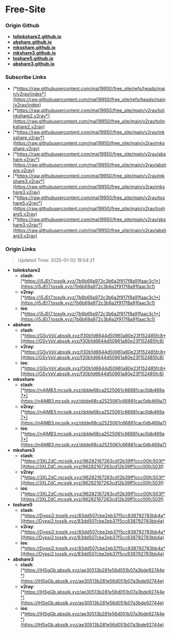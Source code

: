 # Free-Site

### Origin Github

- [**tolinkshare2.github.io**](https://github.com/tolinkshare2/tolinkshare2.github.io)
- [**abshare.github.io**](https://github.com/abshare/abshare.github.io)
- [**mksshare.github.io**](https://github.com/mksshare/mksshare.github.io)
- [**mkshare3.github.io**](https://github.com/mkshare3/mkshare3.github.io)
- [**toshare5.github.io**](https://github.com/toshare5/toshare5.github.io)
- [**abshare3.github.io**](https://github.com/abshare3/abshare3.github.io)

### Subscribe Links

- [*https://raw.githubusercontent.com/mai19950/free_site/refs/heads/main/v2ray/index*](https://raw.githubusercontent.com/mai19950/free_site/refs/heads/main/v2ray/index)
- [*https://raw.githubusercontent.com/mai19950/free_site/main/v2ray/tolinkshare2.v2ray*](https://raw.githubusercontent.com/mai19950/free_site/main/v2ray/tolinkshare2.v2ray)
- [*https://raw.githubusercontent.com/mai19950/free_site/main/v2ray/mksshare.v2ray*](https://raw.githubusercontent.com/mai19950/free_site/main/v2ray/mksshare.v2ray)
- [*https://raw.githubusercontent.com/mai19950/free_site/main/v2ray/abshare.v2ray*](https://raw.githubusercontent.com/mai19950/free_site/main/v2ray/abshare.v2ray)
- [*https://raw.githubusercontent.com/mai19950/free_site/main/v2ray/mkshare3.v2ray*](https://raw.githubusercontent.com/mai19950/free_site/main/v2ray/mkshare3.v2ray)
- [*https://raw.githubusercontent.com/mai19950/free_site/main/v2ray/toshare5.v2ray*](https://raw.githubusercontent.com/mai19950/free_site/main/v2ray/toshare5.v2ray)
- [*https://raw.githubusercontent.com/mai19950/free_site/main/v2ray/abshare3.v2ray*](https://raw.githubusercontent.com/mai19950/free_site/main/v2ray/abshare3.v2ray)

### Origin Links

> Updated Time: 2025-01-02 19:54:21

- **tolinkshare2**
  - **clash**: [*https://j5JEt7.tosslk.xyz/7b6b69a972c3b6a2f917f8a91faac3c1*](https://j5JEt7.tosslk.xyz/7b6b69a972c3b6a2f917f8a91faac3c1)
  - **v2ray**: [*https://j5JEt7.tosslk.xyz/7b6b69a972c3b6a2f917f8a91faac3c1*](https://j5JEt7.tosslk.xyz/7b6b69a972c3b6a2f917f8a91faac3c1)
  - **ios**: [*https://j5JEt7.tosslk.xyz/7b6b69a972c3b6a2f917f8a91faac3c1*](https://j5JEt7.tosslk.xyz/7b6b69a972c3b6a2f917f8a91faac3c1)
- **abshare**
  - **clash**: [*https://GSvVsV.absslk.xyz/f30b1d6644d50961a80e23f152485fc8*](https://GSvVsV.absslk.xyz/f30b1d6644d50961a80e23f152485fc8)
  - **v2ray**: [*https://GSvVsV.absslk.xyz/f30b1d6644d50961a80e23f152485fc8*](https://GSvVsV.absslk.xyz/f30b1d6644d50961a80e23f152485fc8)
  - **ios**: [*https://GSvVsV.absslk.xyz/f30b1d6644d50961a80e23f152485fc8*](https://GSvVsV.absslk.xyz/f30b1d6644d50961a80e23f152485fc8)
- **mksshare**
  - **clash**: [*https://n4jMB3.mcsslk.xyz/ddde68ca2525061c66881cac0db469a7*](https://n4jMB3.mcsslk.xyz/ddde68ca2525061c66881cac0db469a7)
  - **v2ray**: [*https://n4jMB3.mcsslk.xyz/ddde68ca2525061c66881cac0db469a7*](https://n4jMB3.mcsslk.xyz/ddde68ca2525061c66881cac0db469a7)
  - **ios**: [*https://n4jMB3.mcsslk.xyz/ddde68ca2525061c66881cac0db469a7*](https://n4jMB3.mcsslk.xyz/ddde68ca2525061c66881cac0db469a7)
- **mkshare3**
  - **clash**: [*https://3XLZdC.mcsslk.xyz/96282167263cd12b39ff1ccc00fc503f*](https://3XLZdC.mcsslk.xyz/96282167263cd12b39ff1ccc00fc503f)
  - **v2ray**: [*https://3XLZdC.mcsslk.xyz/96282167263cd12b39ff1ccc00fc503f*](https://3XLZdC.mcsslk.xyz/96282167263cd12b39ff1ccc00fc503f)
  - **ios**: [*https://3XLZdC.mcsslk.xyz/96282167263cd12b39ff1ccc00fc503f*](https://3XLZdC.mcsslk.xyz/96282167263cd12b39ff1ccc00fc503f)
- **toshare5**
  - **clash**: [*https://Dypsi2.tosslk.xyz/83dd507cbe2eb37f5cc838792783bb4a*](https://Dypsi2.tosslk.xyz/83dd507cbe2eb37f5cc838792783bb4a)
  - **v2ray**: [*https://Dypsi2.tosslk.xyz/83dd507cbe2eb37f5cc838792783bb4a*](https://Dypsi2.tosslk.xyz/83dd507cbe2eb37f5cc838792783bb4a)
  - **ios**: [*https://Dypsi2.tosslk.xyz/83dd507cbe2eb37f5cc838792783bb4a*](https://Dypsi2.tosslk.xyz/83dd507cbe2eb37f5cc838792783bb4a)
- **abshare3**
  - **clash**: [*https://IHSgGb.absslk.xyz/ae30513b281e56d051b07a3bde92744e*](https://IHSgGb.absslk.xyz/ae30513b281e56d051b07a3bde92744e)
  - **v2ray**: [*https://IHSgGb.absslk.xyz/ae30513b281e56d051b07a3bde92744e*](https://IHSgGb.absslk.xyz/ae30513b281e56d051b07a3bde92744e)
  - **ios**: [*https://IHSgGb.absslk.xyz/ae30513b281e56d051b07a3bde92744e*](https://IHSgGb.absslk.xyz/ae30513b281e56d051b07a3bde92744e)
